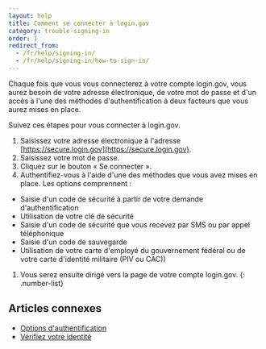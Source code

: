 ```yaml
---
layout: help
title: Comment se connecter à login.gov
category: trouble-signing-in
order: 1
redirect_from:
  - /fr/help/signing-in/
  - /fr/help/signing-in/how-to-sign-in/
---
```


Chaque fois que vous vous connecterez à votre compte login.gov, vous aurez besoin de votre adresse électronique, de votre mot de passe et d'un accès à l'une des méthodes d'authentification à deux facteurs que vous aurez mises en place.

Suivez ces étapes pour vous connecter à login.gov.

1. Saisissez votre adresse électronique à l'adresse [https://secure.login.gov](https://secure.login.gov).
1. Saisissez votre mot de passe.
1. Cliquez sur le bouton « Se connecter ».
1. Authentifiez-vous à l'aide d'une des méthodes que vous avez mises en place. Les options comprennent :
  * Saisie d'un code de sécurité à partir de votre demande d'authentification
  * Utilisation de votre clé de sécurité
  * Saisie d'un code de sécurité que vous recevez par SMS ou par appel téléphonique
  * Saisie d'un code de sauvegarde
  * Utilisation de votre carte d'employé du gouvernement fédéral ou de votre carte d'identité militaire (PIV ou CAC))
1. Vous serez ensuite dirigé vers la page de votre compte login.gov.
{: .number-list}

## Articles connexes
* [Options d'authentification](site.baseurl/help/get-started/authentication-options/)
* [Vérifiez votre identité](site.baseurl/help/verify-your-identity/how-to-verify-your-identity/)
